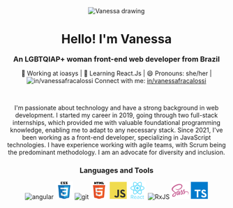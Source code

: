 <div align="center">
  <img src="https://github.com/vanessafracalossi/vanessafracalossi/assets/49736795/9f07f394-38c5-4871-aa71-7a545947eaa0" alt="Vanessa drawing" width="200"/>
</div>

<h1 align="center"> Hello! I'm Vanessa</h1>
<h3 style="margin: auto" align="center">An LGBTQIAP+ woman front-end web developer from Brazil</h3>

<span align="center">
  <p>💼 Working at ioasys | 🌱 Learning React.Js | 😄 Pronouns: she/her | <img src="https://raw.githubusercontent.com/rahuldkjain/github-profile-readme-generator/master/src/images/icons/Social/linked-in-alt.svg" alt="in/vanessafracalossi" height="12" width="12" /> Connect with me: <a href="https://linkedin.com/in/vanessafracalossi" target="blank">in/vanessafracalossi</a></p>
</span>

<br>
<p align="center">I'm passionate about technology and have a strong background in web development. I started my career in 2019, going through two full-stack internships, which provided me with valuable foundational programming knowledge, enabling me to adapt to any necessary stack. Since 2021, I've been working as a front-end developer, specializing in JavaScript technologies. I have experience working with agile teams, with Scrum being the predominant methodology. I am an advocate for diversity and inclusion.</p>

<h3 align="center">Languages and Tools</h3>
<p align="center"> 
  <img src="https://angular.io/assets/images/logos/angular/angular.svg" alt="angular" width="40" height="40"/> 
  <img src="https://raw.githubusercontent.com/devicons/devicon/master/icons/css3/css3-original-wordmark.svg" alt="css3" width="40" height="40"/> 
  <img src="https://www.vectorlogo.zone/logos/git-scm/git-scm-icon.svg" alt="git" width="40" height="40"/> 
  <img src="https://raw.githubusercontent.com/devicons/devicon/master/icons/html5/html5-original-wordmark.svg" alt="html5" width="40" height="40"/> 
  <img src="https://raw.githubusercontent.com/devicons/devicon/master/icons/javascript/javascript-original.svg" alt="javascript" width="40" height="40"/> 
  <img src="https://raw.githubusercontent.com/devicons/devicon/master/icons/react/react-original-wordmark.svg" alt="react" width="40" height="40"/>  
  <img src="https://github.com/vanessafracalossi/vanessafracalossi/assets/49736795/2ffd2fc4-a0e5-43a8-bebf-39ad602327ac" alt="RxJS" width="40" height="40">
  <img src="https://raw.githubusercontent.com/devicons/devicon/master/icons/sass/sass-original.svg" alt="sass" width="40" height="40"/>
  <img src="https://raw.githubusercontent.com/devicons/devicon/master/icons/typescript/typescript-original.svg" alt="typescript" width="40" height="40"/>
</p>

